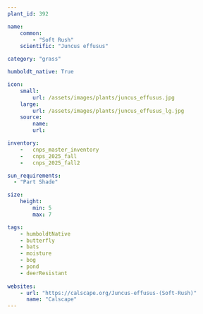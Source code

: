 ```yaml
---
plant_id: 392 

name: 
    common:  
        - "Soft Rush" 
    scientific: "Juncus effusus"  

category: "grass"

humboldt_native: True

icon: 
    small: 
        url: /assets/images/plants/juncus_effusus.jpg 
    large: 
        url: /assets/images/plants/juncus_effusus_lg.jpg 
    source: 
        name: 
        url: 

inventory: 
    -   cnps_master_inventory
    -   cnps_2025_fall
    -   cnps_2025_fall2

sun_requirements:
  - "Part Shade"

size:
    height: 
        min: 5 
        max: 7

tags: 
    - humboldtNative
    - butterfly
    - bats
    - moisture
    - bog
    - pond  
    - deerResistant
 
websites: 
    - url: "https://calscape.org/Juncus-effusus-(Soft-Rush)"
      name: "Calscape"
---
```








